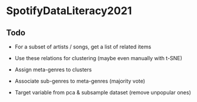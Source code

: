# SpotifyDataLiteracy2021

## Todo

- For a subset of artists / songs, get a list of related items
- Use these relations for clustering (maybe even manually with t-SNE)
- Assign meta-genres to clusters
- Associate sub-genres to meta-genres (majority vote)

- Target variable from pca & subsample dataset (remove unpopular ones)